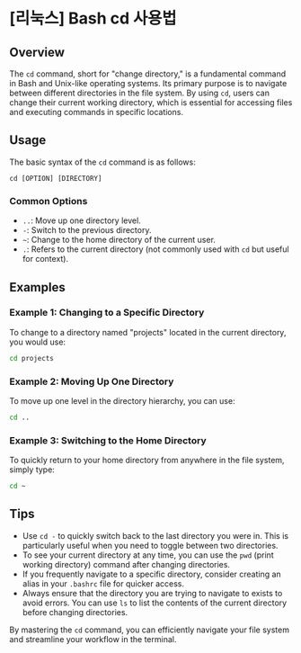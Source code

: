 # [리눅스] Bash cd 사용법

## Overview
The `cd` command, short for "change directory," is a fundamental command in Bash and Unix-like operating systems. Its primary purpose is to navigate between different directories in the file system. By using `cd`, users can change their current working directory, which is essential for accessing files and executing commands in specific locations.

## Usage
The basic syntax of the `cd` command is as follows:

```
cd [OPTION] [DIRECTORY]
```

### Common Options
- `..`: Move up one directory level.
- `-`: Switch to the previous directory.
- `~`: Change to the home directory of the current user.
- `.`: Refers to the current directory (not commonly used with `cd` but useful for context).

## Examples
### Example 1: Changing to a Specific Directory
To change to a directory named "projects" located in the current directory, you would use:

```bash
cd projects
```

### Example 2: Moving Up One Directory
To move up one level in the directory hierarchy, you can use:

```bash
cd ..
```

### Example 3: Switching to the Home Directory
To quickly return to your home directory from anywhere in the file system, simply type:

```bash
cd ~
```

## Tips
- Use `cd -` to quickly switch back to the last directory you were in. This is particularly useful when you need to toggle between two directories.
- To see your current directory at any time, you can use the `pwd` (print working directory) command after changing directories.
- If you frequently navigate to a specific directory, consider creating an alias in your `.bashrc` file for quicker access.
- Always ensure that the directory you are trying to navigate to exists to avoid errors. You can use `ls` to list the contents of the current directory before changing directories.

By mastering the `cd` command, you can efficiently navigate your file system and streamline your workflow in the terminal.